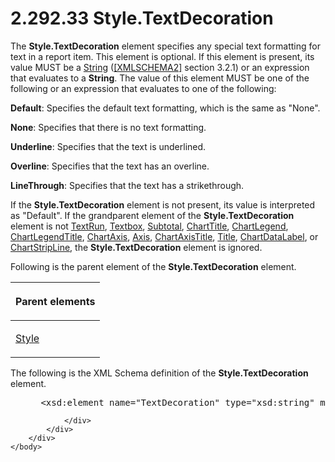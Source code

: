 <html dir="LTR" xmlns:mshelp="http://msdn.microsoft.com/mshelp" xmlns:ddue="http://ddue.schemas.microsoft.com/authoring/2003/5" xmlns:xlink="http://www.w3.org/1999/xlink" xmlns:tool="http://www.microsoft.com/tooltip">
    <head>
        <meta http-equiv="Content-Type" content="text/html; CHARSET=utf-8"></meta>
        <meta name="save" content="history"></meta>
        <title>2.292.33 Style.TextDecoration</title>
        <xml>
            <mshelp:toctitle title="2.292.33 Style.TextDecoration"></mshelp:toctitle>
            <mshelp:rltitle title="[MS-RDL]: Style.TextDecoration"></mshelp:rltitle>
            <mshelp:keyword index="A" term="27ef5bcd-486e-436a-8e47-b985a3d6bb16"></mshelp:keyword>
            <mshelp:attr name="DCSext.ContentType" value="open specification"></mshelp:attr>
            <mshelp:attr name="AssetID" value="27ef5bcd-486e-436a-8e47-b985a3d6bb16"></mshelp:attr>
            <mshelp:attr name="TopicType" value="kbRef"></mshelp:attr>
            <mshelp:attr name="DCSext.Title" value="[MS-RDL]: Style.TextDecoration" />
        </xml>
    </head>
    <body>
        <div id="header">
            <h1 class="heading">2.292.33 Style.TextDecoration</h1>
        </div>
        <div id="mainSection">
            <div id="mainBody">
                <div id="allHistory" class="saveHistory"></div>
                <div id="sectionSection0" class="section" name="collapseableSection">
                    

<p>The <b>Style.TextDecoration</b> element specifies any
special text formatting for text in a report item. This element is optional. If
this element is present, its value MUST be a <a href="1ed81ef3-a683-45e3-aaad-bd2bbe71bc3d.html">String</a> (<a href="https://go.microsoft.com/fwlink/?LinkId=90610">[XMLSCHEMA2]</a> section
3.2.1) or an expression that evaluates to a <b>String</b>. The value of this
element MUST be one of the following or an expression that evaluates to one of
the following:</p>

<p><b>Default</b>: Specifies the default text formatting,
which is the same as &quot;None&quot;.</p>

<p><b>None</b>: Specifies that there is no text
formatting.</p>

<p><b>Underline</b>: Specifies that the text is
underlined.</p>

<p><b>Overline</b>: Specifies that the text has an
overline.</p>

<p><b>LineThrough</b>: Specifies that the text has a
strikethrough.</p>

<p>If the <b>Style.TextDecoration</b> element is not present,
its value is interpreted as &quot;Default&quot;. If the grandparent element of
the <b>Style.TextDecoration</b> element is not <a href="90623d67-443b-4480-9869-e03277a6223a.html">TextRun</a>, <a href="469d0032-b5ec-43d9-ab36-d3a88b9cc1f6.html">Textbox</a>, <a href="44172a0a-a53f-423e-be81-08352a109961.html">Subtotal</a>, <a href="67fc30a5-9c4a-4eaa-aec9-b2f734b240f5.html">ChartTitle</a>, <a href="68a0757c-8f1a-42b9-9473-ccedd40029fb.html">ChartLegend</a>, <a href="f52c13d7-bd88-459b-aa48-9a5201c14004.html">ChartLegendTitle</a>, <a href="0c19f1cb-ef68-4c28-a2d0-8601b7fd0f32.html">ChartAxis</a>, <a href="2bfb943e-7cfe-41c1-baa4-5739a99a341b.html">Axis</a>, <a href="8fde02ea-8499-4f99-a339-840397fd79fc.html">ChartAxisTitle</a>, <a href="ad26c51e-d1ae-4ab1-9324-7bec1efc2ada.html">Title</a>, <a href="cb4e56a8-c079-4788-a576-cec2510f5b96.html">ChartDataLabel</a>, or <a href="4b96c12c-5a8d-4335-b76c-da86e7328c63.html">ChartStripLine</a>, the <b>Style.TextDecoration</b>
element is ignored.</p>

<p>Following is the parent element of the <b>Style.TextDecoration</b>
element.</p>

<table>
 <thead>
  <tr>
   <th>
   <p>Parent elements</p>
   </th>
  </tr>
 </thead>
 <tr>
  <td>
  <p><a href="ea446209-9c6a-46ce-b472-fae8b8350b37.html">Style</a></p>
  </td>
 </tr>
</table>

<p>The following is the XML Schema definition of the <b>Style.TextDecoration</b>
element.</p>

<dl>
<dd>
<div><pre> &lt;xsd:element name=&quot;TextDecoration&quot; type=&quot;xsd:string&quot; minOccurs=&quot;0&quot; /&gt;
</pre></div>
</dd></dl>


                </div>
            </div>
        </div>
    </body>
</html>
